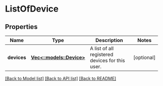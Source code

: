 # ListOfDevice

## Properties

Name | Type | Description | Notes
------------ | ------------- | ------------- | -------------
**devices** | [**Vec<::models::Device>**](Device.md) | A list of all registered devices for this user. | [optional] 

[[Back to Model list]](../README.md#documentation-for-models) [[Back to API list]](../README.md#documentation-for-api-endpoints) [[Back to README]](../README.md)


